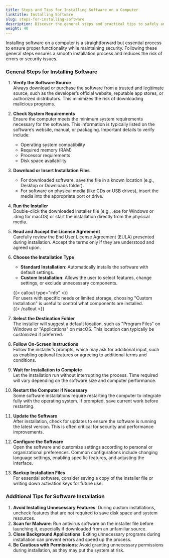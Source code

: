 ```yaml
---
title: Steps and Tips for Installing Software on a Computer
linktitle: Installing Software
slug: steps-for-installing-software
description: Discover the general steps and practical tips to safely and effectively install software on a computer, from verifying sources to customizing settings.
weight: 40
---
```


Installing software on a computer is a straightforward but essential process to ensure proper functionality while maintaining security. Following these general steps ensures a smooth installation process and reduces the risk of errors or security issues.

### General Steps for Installing Software

1. **Verify the Software Source**  
   Always download or purchase the software from a trusted and legitimate source, such as the developer’s official website, reputable app stores, or authorized distributors. This minimizes the risk of downloading malicious programs.

2. **Check System Requirements**  
   Ensure the computer meets the minimum system requirements necessary for the software. This information is typically listed on the software’s website, manual, or packaging. Important details to verify include:

   - Operating system compatibility
   - Required memory (RAM)
   - Processor requirements
   - Disk space availability

3. **Download or Insert Installation Files**

   - For downloaded software, save the file in a known location (e.g., Desktop or Downloads folder).
   - For software on physical media (like CDs or USB drives), insert the media into the appropriate port or drive.

4. **Run the Installer**  
   Double-click the downloaded installer file (e.g., .exe for Windows or .dmg for macOS) or start the installation directly from the physical media.

5. **Read and Accept the License Agreement**  
   Carefully review the End User License Agreement (EULA) presented during installation. Accept the terms only if they are understood and agreed upon.

6. **Choose the Installation Type**

   - **Standard Installation**: Automatically installs the software with default settings.
   - **Custom Installation**: Allows the user to select features, change settings, or exclude unnecessary components.

   {{< callout type="info" >}}  
   For users with specific needs or limited storage, choosing "Custom Installation" is useful to control what components are installed.  
   {{< /callout >}}

7. **Select the Destination Folder**  
   The installer will suggest a default location, such as "Program Files" on Windows or "Applications" on macOS. This location can typically be customized if preferred.

8. **Follow On-Screen Instructions**  
   Follow the installer’s prompts, which may ask for additional input, such as enabling optional features or agreeing to additional terms and conditions.

9. **Wait for Installation to Complete**  
   Let the installation run without interrupting the process. Time required will vary depending on the software size and computer performance.

10. **Restart the Computer if Necessary**  
    Some software installations require restarting the computer to integrate fully with the operating system. If prompted, save current work before restarting.

11. **Update the Software**  
    After installation, check for updates to ensure the software is running the latest version. This is often critical for security and performance improvements.

12. **Configure the Software**  
    Open the software and customize settings according to personal or organizational preferences. Common configurations include changing language settings, enabling specific features, and adjusting the interface.

13. **Backup Installation Files**  
    For essential software, consider saving a copy of the installer file or writing down activation keys for future use.

### Additional Tips for Software Installation

1. **Avoid Installing Unnecessary Features**: During custom installations, uncheck features that are not required to save disk space and system resources.
2. **Scan for Malware**: Run antivirus software on the installer file before launching it, especially if downloaded from an unfamiliar source.
3. **Close Background Applications**: Exiting unnecessary programs during installation can prevent errors and speed up the process.
4. **Be Cautious with Permissions**: Avoid granting unnecessary permissions during installation, as they may put the system at risk.
